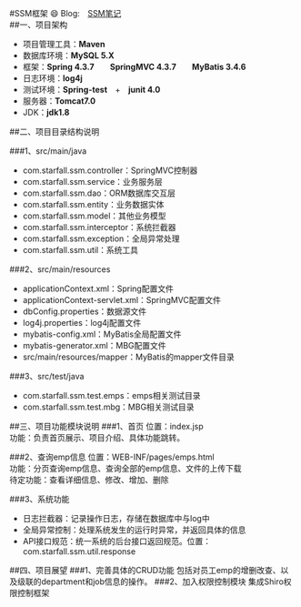 #SSM框架 :smile:
Blog:&emsp;[SSM笔记](https://blog.csdn.net/shaohe18362202126/article/details/87127653)  
##一、项目架构
+ 项目管理工具：**Maven**  
+ 数据库环境：**MySQL 5.X**  
+ 框架：**Spring 4.3.7**&emsp;&emsp;**SpringMVC 4.3.7**&emsp;&emsp;**MyBatis 3.4.6**  
+ 日志环境：**log4j**
+ 测试环境：**Spring-test**&emsp;+&emsp;**junit 4.0**  
+ 服务器：**Tomcat7.0**
+ JDK：**jdk1.8**

##二、项目目录结构说明

###1、src/main/java
+ com.starfall.ssm.controller：SpringMVC控制器
+ com.starfall.ssm.service：业务服务层
+ com.starfall.ssm.dao：ORM数据库交互层
+ com.starfall.ssm.entity：业务数据实体
+ com.starfall.ssm.model：其他业务模型
+ com.starfall.ssm.interceptor：系统拦截器
+ com.starfall.ssm.exception：全局异常处理
+ com.starfall.ssm.util：系统工具

###2、src/main/resources
+ applicationContext.xml：Spring配置文件
+ applicationContext-servlet.xml：SpringMVC配置文件
+ dbConfig.properties：数据源文件
+ log4j.properties：log4j配置文件
+ mybatis-config.xml：MyBatis全局配置文件
+ mybatis-generator.xml：MBG配置文件
+ src/main/resources/mapper：MyBatis的mapper文件目录

###3、src/test/java
+ com.starfall.ssm.test.emps：emps相关测试目录
+ com.starfall.ssm.test.mbg：MBG相关测试目录

##三、项目功能模块说明
###1、首页
位置：index.jsp  
功能：负责首页展示、项目介绍、具体功能跳转。

###2、查询emp信息
位置：WEB-INF/pages/emps.html  
功能：分页查询emp信息、查询全部的emp信息、文件的上传下载  
待定功能：查看详细信息、修改、增加、删除

###3、系统功能
+ 日志拦截器：记录操作日志，存储在数据库中与log中
+ 全局异常控制：处理系统发生的运行时异常，并返回具体的信息
+ API接口规范：统一系统的后台接口返回规范。位置：com.starfall.ssm.util.response

##四、项目展望
###1、完善具体的CRUD功能
包括对员工emp的增删改查、以及级联的department和job信息的操作。
###2、加入权限控制模块
集成Shiro权限控制框架
